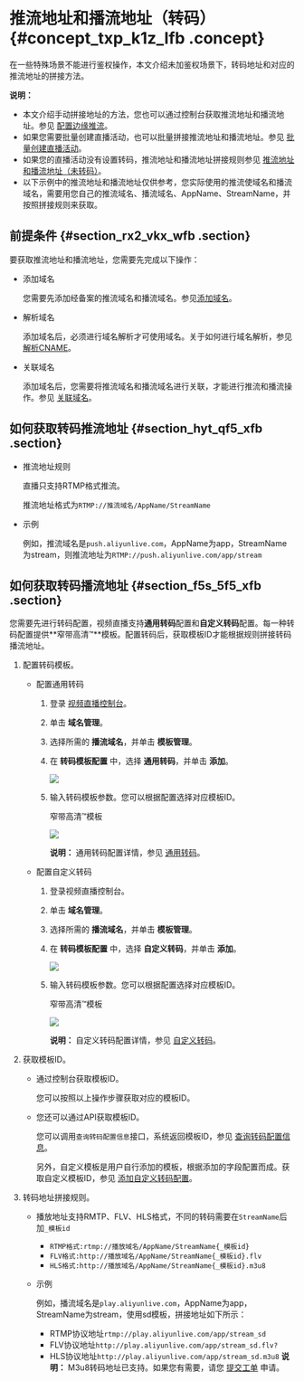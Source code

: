 # 推流地址和播流地址（转码） {#concept_txp_k1z_lfb .concept}

在一些特殊场景不能进行鉴权操作，本文介绍未加鉴权场景下，转码地址和对应的推流地址的拼接方法。

**说明：** 

-   本文介绍手动拼接地址的方法，您也可以通过控制台获取推流地址和播流地址。参见 [配置边缘推流](intl.zh-CN/用户指南/推播流配置/配置边缘推流.md#)。
-   如果您需要批量创建直播活动，也可以批量拼接推流地址和播流地址。参见 [批量创建直播活动](intl.zh-CN/用户指南/推播流配置/批量创建直播活动.md#)。
-   如果您的直播活动没有设置转码，推流地址和播流地址拼接规则参见 [推流地址和播流地址（未转码）](intl.zh-CN/用户指南/推播流配置/推流地址和播流地址（未鉴权）/推流地址和播流地址（原画）.md#)。
-   以下示例中的推流地址和播流地址仅供参考，您实际使用的推流使域名和播流域名，需要用您自己的推流域名、播流域名、AppName、StreamName，并按照拼接规则来获取。

## 前提条件 {#section_rx2_vkx_wfb .section}

要获取推流地址和播流地址，您需要先完成以下操作：

-   添加域名

    您需要先添加经备案的推流域名和播流域名。参见[添加域名](intl.zh-CN/用户指南/域名管理/管理域名/添加域名.md#)。

-   解析域名

    添加域名后，必须进行域名解析才可使用域名。关于如何进行域名解析，参见 [解析CNAME](intl.zh-CN/用户指南/域名管理/解析CNAME.md#)。

-   关联域名

    添加域名后，您需要将推流域名和播流域名进行关联，才能进行推流和播流操作。参见 [关联域名](intl.zh-CN/用户指南/域名管理/管理域名/关联域名.md#)。


## 如何获取转码推流地址 {#section_hyt_qf5_xfb .section}

-   推流地址规则

    直播只支持RTMP格式推流。

    推流地址格式为`RTMP://推流域名/AppName/StreamName`

-   示例

    例如，推流域名是`push.aliyunlive.com`，AppName为app，StreamName为stream，则推流地址为`RTMP://push.aliyunlive.com/app/stream`


## 如何获取转码播流地址 {#section_f5s_5f5_xfb .section}

您需要先进行转码配置，视频直播支持**通用转码**配置和**自定义转码**配置。每一种转码配置提供**窄带高清™**模板。配置转码后，获取模板ID才能根据规则拼接转码播流地址。

1.  配置转码模板。
    -   配置通用转码
        1.  登录 [视频直播控制台](https://partners-intl.aliyun.com/login-required#/live)。
        2.  单击 **域名管理**。
        3.  选择所需的 **播流域名**，并单击 **模板管理**。
        4.  在 **转码模板配置** 中，选择 **通用转码**，并单击 **添加**。

            ![](http://static-aliyun-doc.oss-cn-hangzhou.aliyuncs.com/assets/img/23686/154806374437638_zh-CN.png)

        5.  输入转码模板参数。您可以根据配置选择对应模板ID。

            窄带高清™模板

            ![](http://static-aliyun-doc.oss-cn-hangzhou.aliyuncs.com/assets/img/23686/154806374433032_zh-CN.png)

            **说明：** 通用转码配置详情，参见 [通用转码](intl.zh-CN/用户指南/转码管理/通用转码.md#)。

    -   配置自定义转码
        1.  登录视频直播控制台。
        2.  单击 **域名管理**。
        3.  选择所需的 **播流域名**，并单击 **模板管理**。
        4.  在 **转码模板配置** 中，选择 **自定义转码**，并单击 **添加**。

            ![](http://static-aliyun-doc.oss-cn-hangzhou.aliyuncs.com/assets/img/23686/154806374437640_zh-CN.png)

        5.  输入转码模板参数。您可以根据配置选择对应模板ID。

            窄带高清™模板

            ![](http://static-aliyun-doc.oss-cn-hangzhou.aliyuncs.com/assets/img/23686/154806374433039_zh-CN.png)

            **说明：** 自定义转码配置详情，参见 [自定义转码](intl.zh-CN/用户指南/转码管理/自定义转码.md#)。

2.  获取模板ID。
    -   通过控制台获取模板ID。

        您可以按照以上操作步骤获取对应的模板ID。

    -   您还可以通过API获取模板ID。

        您可以调用`查询转码配置信息`接口，系统返回模板ID，参见 [查询转码配置信息](../../../../../intl.zh-CN/API参考/直播转码/DescribeLiveStreamTranscodeInfo.md#)。

        另外，自定义模板是用户自行添加的模板，根据添加的字段配置而成。获取自定义模板ID，参见 [添加自定义转码配置](../../../../../intl.zh-CN/API参考/直播转码/AddCustomLiveStreamTranscode.md#)。

3.  转码地址拼接规则。
    -   播放地址支持RMTP、FLV、HLS格式，不同的转码需要在`StreamName`后加`_模板id`
        -   `RTMP格式:rtmp://播放域名/AppName/StreamName{_模板id}`
        -   `FLV格式:http://播放域名/AppName/StreamName{_模板id}.flv`
        -   `HLS格式:http://播放域名/AppName/StreamName{_模板id}.m3u8`
    -   示例

        例如，播流域名是`play.aliyunlive.com`，AppName为app，StreamName为stream，使用sd模板，拼接地址如下所示：

        -   RTMP协议地址`rtmp://play.aliyunlive.com/app/stream_sd`
        -   FLV协议地址`http://play.aliyunlive.com/app/stream_sd.flv?`
        -   HLS协议地址`http://play.aliyunlive.com/app/stream_sd.m3u8`
        **说明：** M3u8转码地址已支持。如果您有需要，请您 [提交工单](https://workorder-intl.console.aliyun.com/?spm=5176.2020520001.aliyun_topbar.16.3ef74bd3qb8ZQs#/overview) 申请。


